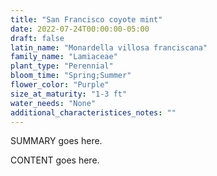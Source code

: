 ```yaml
---
title: "San Francisco coyote mint"
date: 2022-07-24T00:00:00-05:00
draft: false
latin_name: "Monardella villosa franciscana"
family_name: "Lamiaceae"
plant_type: "Perennial"
bloom_time: "Spring;Summer"
flower_color: "Purple"
size_at_maturity: "1-3 ft"
water_needs: "None"
additional_characteristices_notes: ""
---
```


SUMMARY goes here.

<!--more-->

CONTENT goes here.